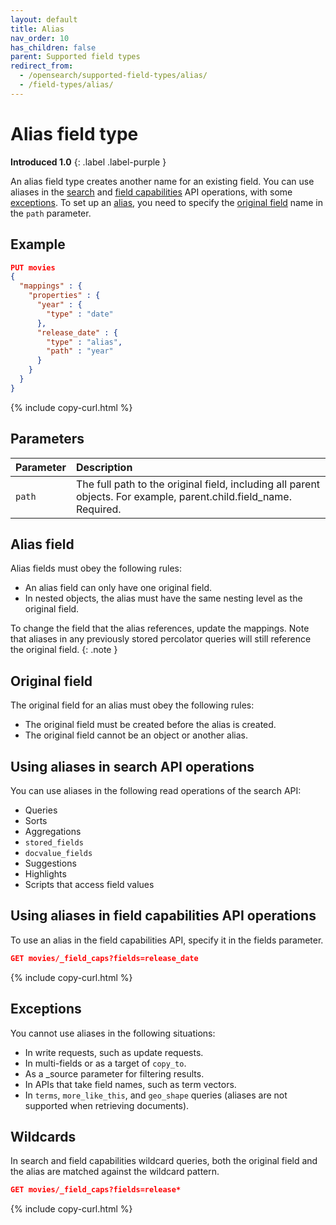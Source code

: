 ```yaml
---
layout: default
title: Alias
nav_order: 10
has_children: false
parent: Supported field types
redirect_from:
  - /opensearch/supported-field-types/alias/
  - /field-types/alias/
---
```


# Alias field type
**Introduced 1.0**
{: .label .label-purple }

An alias field type creates another name for an existing field. You can use aliases in the [search](#using-aliases-in-search-api-operations) and [field capabilities](#using-aliases-in-field-capabilities-api-operations) API operations, with some [exceptions](#exceptions). To set up an [alias](#alias-field), you need to specify the [original field](#original-field) name in the `path` parameter.

## Example

```json
PUT movies 
{
  "mappings" : {
    "properties" : {
      "year" : {
        "type" : "date"
      },
      "release_date" : {
        "type" : "alias",
        "path" : "year"
      }
    }
  }
}
```
{% include copy-curl.html %}

## Parameters

Parameter | Description 
:--- | :--- 
`path` | The full path to the original field, including all parent objects. For example, parent.child.field_name. Required.

## Alias field

Alias fields must obey the following rules:

- An alias field can only have one original field.
- In nested objects, the alias must have the same nesting level as the original field.

To change the field that the alias references, update the mappings. Note that aliases in any previously stored percolator queries will still reference the original field.
{: .note }

## Original field

The original field for an alias must obey the following rules:
- The original field must be created before the alias is created.
- The original field cannot be an object or another alias.

## Using aliases in search API operations

You can use aliases in the following read operations of the search API:
- Queries
- Sorts
- Aggregations
- `stored_fields`
- `docvalue_fields`
- Suggestions
- Highlights
- Scripts that access field values

## Using aliases in field capabilities API operations

To use an alias in the field capabilities API, specify it in the fields parameter.

```json
GET movies/_field_caps?fields=release_date
```
{% include copy-curl.html %}

## Exceptions

You cannot use aliases in the following situations:
- In write requests, such as update requests.
- In multi-fields or as a target of `copy_to`.
- As a _source parameter for filtering results.
- In APIs that take field names, such as term vectors.
- In `terms`, `more_like_this`, and `geo_shape` queries (aliases are not supported when retrieving documents).

## Wildcards

In search and field capabilities wildcard queries, both the original field and the alias are matched against the wildcard pattern. 

```json
GET movies/_field_caps?fields=release*
```
{% include copy-curl.html %}
